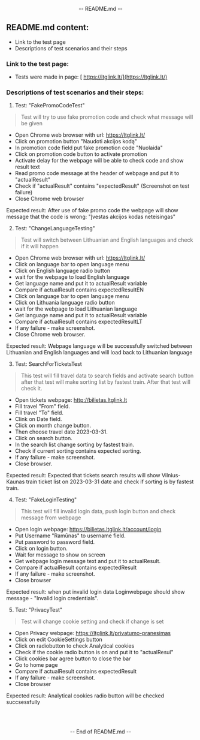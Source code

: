 <!--
## Baigiamasis darbas

**Baigiamojo darbo reikalavimai:**<br>
1. *Bent 5 prasmingi testai (kiekviename teste bent 3 žingsniai)*
2. *Bent 3 skirtingi puslapiai (pages) pasirinktoje svetainėje*
3. *Page Object Model naudojimas*
4. *Screenshot on test failure*
5. *Paveldėjimas*
6. *Before / After naudojimas*
7. *Darbas įkeltas į GIT*
8. *Explicit Wait panaudojimas*
9. *Pasidalinti Git repository nuoroda*
-->

<p align="center"> -- README.md -- </p>

## **README.md content:**<br>

* Link to the test page
* Descriptions of test scenarios and their steps

### Link to the test page:

* Tests were made in page: [ https://ltglink.lt/](https://ltglink.lt/)

### Descriptions of test scenarios and their steps:

1. Test: "FakePromoCodeTest"<br>

> Test will try to use fake promotion code and check what message
> will be given

- Open Chrome web browser with url: https://ltglink.lt/
- Click on promotion button "Naudoti akcijos kodą"
- In promotion code field put fake promotion code "Nuolaida"
- Click on promotion code button to activate promotion
- Activate delay for the webpage will be able to check code and show result text
- Read promo code message at the header of webpage and put it to "actualResult"
- Check if "actualResult" contains "expectedResult" (Screenshot on test failure)
- Close Chrome web browser

Expected result: After use of fake promo code the webpage will show message that
the code is wrong: "Įvestas akcijos kodas neteisingas"

2. Test: "ChangeLanguageTesting"<br>

> Test will switch between Lithuanian and English languages and check if it will happen

- Open Chrome web browser with url: https://ltglink.lt/
- Click on language bar to open language menu
- Click on English language radio button
- wait for the webpage to load English language
- Get language name and put it to actualResult variable
- Compare if actualResult contains expectedResultEN
- Click on language bar to open language menu
- Click on Lithuania language radio button
- wait for the webpage to load Lithuanian language
- Get language name and put it to actualResult variable
- Compare if actualResult contains expectedResultLT
- If any failure - make screenshot.
- Close Chrome web browser.

Expected result: Webpage language will be successfully switched between Lithuanian and English languages and will load
back to Lithuanian language

3. Test: SearchForTicketsTest<br>

> This test will fill travel data to search fields and activate search button after that test will make sorting list
> by fastest train. After that test will check it.

- Open tickets webpage: http://bilietas.ltglink.lt
- Fill travel "From" field.
- Fill travel "To" field.
- Clink on Date field.
- Click on month change button.
- Then choose travel date 2023-03-31.
- Click on search button.
- In the search list change sorting by fastest train.
- Check if current sorting contains expected sorting.
- If any failure - make screenshot.
- Close browser.

Expected result: Expected that tickets search results will show Vilnius-Kaunas train ticket list on 2023-03-31 date and
check if sorting is by fastest train.

4. Test: "FakeLoginTesting"<br>

> This test will fill invalid login data, push login button and check message from webpage

- Open login webpage: https://bilietas.ltglink.lt/account/login
- Put Username "Ramūnas" to username field.
- Put password to password field.
- Click on login button.
- Wait for message to show on screen
- Get webpage login message text and put it to actualResult.
- Compare if actualResult contains expectedResult
- If any failure - make screenshot.
- Close browser

Expected result: when put invalid login data Loginwebpage should show message - "Invalid login credentials".

5. Test: "PrivacyTest"<br>

> Test will change cookie setting and check if change is set

- Open Privacy webpage: https://ltglink.lt/privatumo-pranesimas
- Click on edit CookieSettings button
- Click on radiobutton to check Analytical cookies
- Check if the cookie radio button is on and put it to "actualResul"
- Click cookies bar agree button to close the bar
- Go to home page
- Compare if actualResult contains expectedResult
- If any failure - make screenshot.
- Close browser

Expected result: Analytical cookies radio button will be checked succsessfully

<br><br>
<p align="center">
-- End of README.md --
</p>